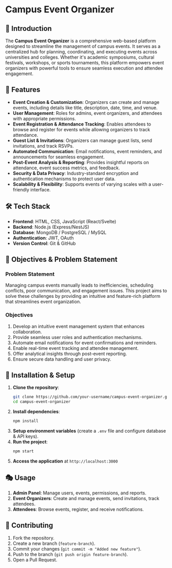 # Campus Event Organizer

## 📌 Introduction
The **Campus Event Organizer** is a comprehensive web-based platform designed to streamline the management of campus events. It serves as a centralized hub for planning, coordinating, and executing events across universities and colleges. Whether it's academic symposiums, cultural festivals, workshops, or sports tournaments, this platform empowers event organizers with powerful tools to ensure seamless execution and attendee engagement.

## 🚀 Features
- **Event Creation & Customization**: Organizers can create and manage events, including details like title, description, date, time, and venue.
- **User Management**: Roles for admins, event organizers, and attendees with appropriate permissions.
- **Event Registration & Attendance Tracking**: Enables attendees to browse and register for events while allowing organizers to track attendance.
- **Guest List & Invitations**: Organizers can manage guest lists, send invitations, and track RSVPs.
- **Automated Communication**: Email notifications, event reminders, and announcements for seamless engagement.
- **Post-Event Analysis & Reporting**: Provides insightful reports on attendance, event success metrics, and feedback.
- **Security & Data Privacy**: Industry-standard encryption and authentication mechanisms to protect user data.
- **Scalability & Flexibility**: Supports events of varying scales with a user-friendly interface.

## 🛠️ Tech Stack
- **Frontend**: HTML, CSS, JavaScript (React/Svelte)
- **Backend**: Node.js (Express/NestJS)
- **Database**: MongoDB / PostgreSQL / MySQL
- **Authentication**: JWT, OAuth
- **Version Control**: Git & GitHub

## 🎯 Objectives & Problem Statement
### Problem Statement
Managing campus events manually leads to inefficiencies, scheduling conflicts, poor communication, and engagement issues. This project aims to solve these challenges by providing an intuitive and feature-rich platform that streamlines event organization.

### Objectives
1. Develop an intuitive event management system that enhances collaboration.
2. Provide seamless user roles and authentication mechanisms.
3. Automate email notifications for event confirmations and reminders.
4. Enable real-time event tracking and attendee management.
5. Offer analytical insights through post-event reporting.
6. Ensure secure data handling and user privacy.

## 🔧 Installation & Setup
1. **Clone the repository**:
   ```sh
   git clone https://github.com/your-username/campus-event-organizer.git
   cd campus-event-organizer
   ```
2. **Install dependencies**:
   ```sh
   npm install
   ```
3. **Setup environment variables** (create a `.env` file and configure database & API keys).
4. **Run the project**:
   ```sh
   npm start
   ```
5. **Access the application** at `http://localhost:3000`

## 🎭 Usage
1. **Admin Panel**: Manage users, events, permissions, and reports.
2. **Event Organizers**: Create and manage events, send invitations, track attendees.
3. **Attendees**: Browse events, register, and receive notifications.

## 🤝 Contributing
1. Fork the repository.
2. Create a new branch (`feature-branch`).
3. Commit your changes (`git commit -m "Added new feature"`).
4. Push to the branch (`git push origin feature-branch`).
5. Open a Pull Request.
